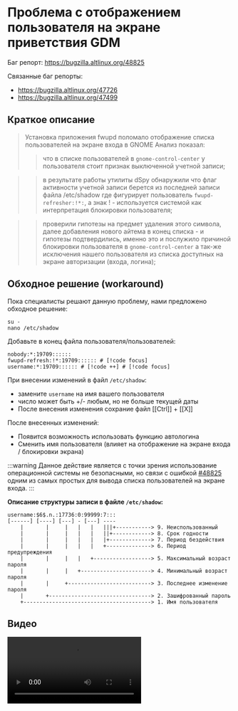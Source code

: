 # Проблема с отображением пользователя на экране приветствия GDM

Баг репорт: <https://bugzilla.altlinux.org/48825>

Связанные баг репорты:

- <https://bugzilla.altlinux.org/47726>
- <https://bugzilla.altlinux.org/47499>

## Краткое описание

> Установка приложения fwupd поломало отображение списка пользователей на экране входа в GNOME
> Анализ показал:
  >> что в списке пользователей в `gnome-control-center` у пользователя стоит признак выключенной учетной записи;

  >> в результате работы утилиты dSpy обнаружили что флаг активности учетной записи берется из последней записи файла /etc/shadow где фигурирует пользователь `fwupd-refresher:!*:`, а знак ! - используется системой как интерпретация блокировки пользователя;

  >> проверили гипотезы на предмет удаления этого символа, далее добавления нового айтема в конец списка - и гипотезы подтвердились, именно это и послужило причиной блокировки пользователя в `gnome-control-center` а так-же исключения нашего пользователя из списка доступных на экране авторизации (входа, логина);

## Обходное решение (workaround)

Пока специалисты решают данную проблему, нами предложено обходное решение:

```shell
su -
nano /etc/shadow
```
Добавьте в конец файла пользователя/пользователей:

```shell
nobody:*:19709::::::
fwupd-refresh:!*:19709:::::: # [!code focus]
username:*:19709:::::: # [!code ++] # [!code focus]
```

При внесении изменений в файл `/etc/shadow`:

- замените `username` на имя вашего пользователя
- число может быть +/- любым, но не больше текущей даты
- После внесения изменения сохрание файл [[Ctrl]] + [[X]]

После внесенных изменений:

- Появится возможность использовать функцию автологина
- Сменить имя пользователя (влияет на отображение на экране входа / блокировки экрана)

:::warning
Данное действие является с точки зрения использование операционной системы не безопасными, но связи с ошибкой [#48825](https://bugzilla.altlinux.org/48825) одним из самых простых для вывода списка пользователей на экране входа.
:::

**Описание структуры записи в файле `/etc/shadow`:**

```
username:$6$.n.:17736:0:99999:7:::
[------] [----] [---] - [---] ----
    |       |     |   |   |   |||+-----------> 9. Неиспользованный
    |       |     |   |   |   ||+------------> 8. Срок годности
    |       |     |   |   |   |+-------------> 7. Период бездействия
    |       |     |   |   |   +--------------> 6. Период предупреждения
    |       |     |   |   +------------------> 5. Максимальный возраст пароля
    |       |     |   +----------------------> 4. Минимальный возраст пароля
    |       |     +--------------------------> 3. Последнее изменение пароля
    |       +--------------------------------> 2. Зашифрованный пароль
    +----------------------------------------> 1. Имя пользователя
```

## Видео

![Видео](/hidden-user-in-userlist-workaround/hidden-user-in-userlist-workaround.mp4)
